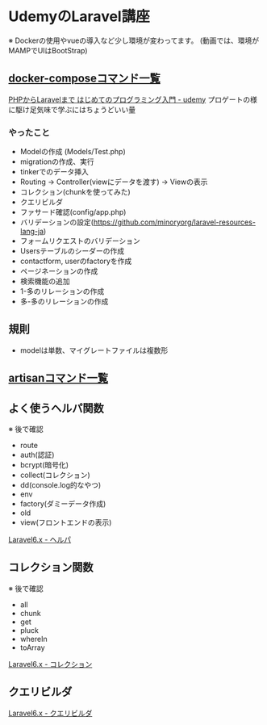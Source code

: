 # UdemyのLaravel講座
※ Dockerの使用やvueの導入など少し環境が変わってます。
(動画では、環境がMAMPでUIはBootStrap)

## [docker-composeコマンド一覧](./docker_command.md)


[PHPからLaravelまで はじめてのプログラミング入門 - udemy](https://www.udemy.com/share/102HImBksceVdWTHw=/)
プロゲートの様に駆け足気味で学ぶにはちょうどいい量

### やったこと
- Modelの作成 (Models/Test.php)
- migrationの作成、実行
- tinkerでのデータ挿入
- Routing -> Controller(viewにデータを渡す) -> Viewの表示<br>
- コレクション(chunkを使ってみた)
- クエリビルダ
- ファサード確認(config/app.php)
- バリデーションの設定(https://github.com/minoryorg/laravel-resources-lang-ja)
- フォームリクエストのバリデーション
- Usersテーブルのシーダーの作成
- contactform, userのfactoryを作成
- ページネーションの作成
- 検索機能の追加
- 1-多のリレーションの作成
- 多-多のリレーションの作成

## 規則
- modelは単数、マイグレートファイルは複数形

## [artisanコマンド一覧](./artisan_command.md)

## よく使うヘルパ関数
※ 後で確認
- route
- auth(認証)
- bcrypt(暗号化)
- collect(コレクション)
- dd(console.log的なやつ)
- env
- factory(ダミーデータ作成)
- old
- view(フロントエンドの表示)

[Laravel6.x - ヘルパ](https://readouble.com/laravel/6.x/ja/helpers.html)


## コレクション関数
※ 後で確認
- all
- chunk
- get
- pluck
- whereIn
- toArray

[Laravel6.x - コレクション](https://readouble.com/laravel/6.x/ja/collections.html)

## クエリビルダ

[Laravel6.x - クエリビルダ](https://readouble.com/laravel/6.x/ja/queries.html)
